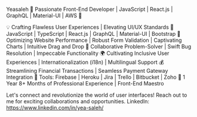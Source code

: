 Yeasaleh 
🚀 Passionate Front-End Developer | JavaScript | React.js | GraphQL | Material-UI | AWS 🎨

💡 Crafting Flawless User Experiences | Elevating UI/UX Standards 
🌟 JavaScript | TypeScript | React.js | GraphQL | Material-UI | Bootstrap 
🚀 Optimizing Website Performance | Robust Form Validation | Captivating Charts | Intuitive Drag and Drop 
💼 Collaborative Problem-Solver | Swift Bug Resolution | Impeccable Functionality 
🌍 Cultivating Inclusive User Experiences | Internationalization (i18n) | Multilingual Support 
💰 Streamlining Financial Transactions | Seamless Payment Gateway Integration 🔧 Tools: Firebase | Heroku | Jira | Trello | Bitbucket | Zoho 
💼 1 Year 8+ Months of Professional Experience | Front-End Maestro

Let's connect and revolutionize the world of user interfaces! Reach out to me for exciting collaborations and opportunities.
LinkedIn: https://www.linkedin.com/in/yea-saleh/
